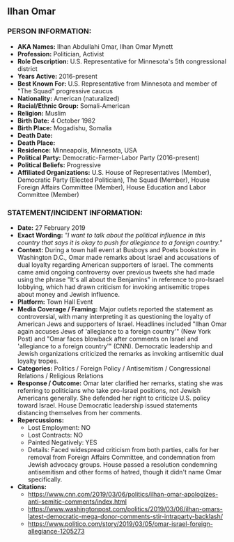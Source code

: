 ## Ilhan Omar

### PERSON INFORMATION:
- **AKA Names:** Ilhan Abdullahi Omar, Ilhan Omar Mynett
- **Profession:** Politician, Activist
- **Role Description:** U.S. Representative for Minnesota's 5th congressional district
- **Years Active:** 2016-present
- **Best Known For:** U.S. Representative from Minnesota and member of "The Squad" progressive caucus
- **Nationality:** American (naturalized)
- **Racial/Ethnic Group:** Somali-American
- **Religion:** Muslim
- **Birth Date:** 4 October 1982
- **Birth Place:** Mogadishu, Somalia
- **Death Date:** 
- **Death Place:** 
- **Residence:** Minneapolis, Minnesota, USA
- **Political Party:** Democratic-Farmer-Labor Party (2016-present)
- **Political Beliefs:** Progressive
- **Affiliated Organizations:** U.S. House of Representatives (Member), Democratic Party (Elected Politician), The Squad (Member), House Foreign Affairs Committee (Member), House Education and Labor Committee (Member)

### STATEMENT/INCIDENT INFORMATION:
- **Date:** 27 February 2019
- **Exact Wording:** *"I want to talk about the political influence in this country that says it is okay to push for allegiance to a foreign country."*
- **Context:** During a town hall event at Busboys and Poets bookstore in Washington D.C., Omar made remarks about Israel and accusations of dual loyalty regarding American supporters of Israel. The comments came amid ongoing controversy over previous tweets she had made using the phrase "It's all about the Benjamins" in reference to pro-Israel lobbying, which had drawn criticism for invoking antisemitic tropes about money and Jewish influence.
- **Platform:** Town Hall Event
- **Media Coverage / Framing:** Major outlets reported the statement as controversial, with many interpreting it as questioning the loyalty of American Jews and supporters of Israel. Headlines included "Ilhan Omar again accuses Jews of 'allegiance to a foreign country'" (New York Post) and "Omar faces blowback after comments on Israel and 'allegiance to a foreign country'" (CNN). Democratic leadership and Jewish organizations criticized the remarks as invoking antisemitic dual loyalty tropes.
- **Categories:** Politics / Foreign Policy / Antisemitism / Congressional Relations / Religious Relations
- **Response / Outcome:** Omar later clarified her remarks, stating she was referring to politicians who take pro-Israel positions, not Jewish Americans generally. She defended her right to criticize U.S. policy toward Israel. House Democratic leadership issued statements distancing themselves from her comments.
- **Repercussions:**
  - Lost Employment: NO
  - Lost Contracts: NO
  - Painted Negatively: YES
  - Details: Faced widespread criticism from both parties, calls for her removal from Foreign Affairs Committee, and condemnation from Jewish advocacy groups. House passed a resolution condemning antisemitism and other forms of hatred, though it didn't name Omar specifically.
- **Citations:** 
  - https://www.cnn.com/2019/03/06/politics/ilhan-omar-apologizes-anti-semitic-comments/index.html
  - https://www.washingtonpost.com/politics/2019/03/06/ilhan-omars-latest-democratic-mega-donor-comments-stir-intraparty-backlash/
  - https://www.politico.com/story/2019/03/05/omar-israel-foreign-allegiance-1205273